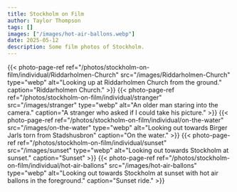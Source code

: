 ```yaml
---
title: Stockholm on Film
author: Taylor Thompson
tags: []
images: ["/images/hot-air-ballons.webp"]
date: 2025-05-12
description: Some film photos of Stockholm.
---
```


{{< photo-page-ref ref="/photos/stockholm-on-film/individual/Riddarholmen-Church" src="/images/Riddarholmen-Church" type="webp" alt="Looking up at Riddarholmen Church from the ground." caption="Riddarholmen Church." >}}
{{< photo-page-ref ref="/photos/stockholm-on-film/individual/stranger" src="/images/stranger" type="webp" alt="An older man staring into the camera." caption="A stranger who asked if I could take his picture." >}}
{{< photo-page-ref ref="/photos/stockholm-on-film/individual/on-the-water" src="/images/on-the-water" type="webp" alt="Looking out towards Birger Jarls torn from Stadshusbron" caption="On the water." >}}
{{< photo-page-ref ref="/photos/stockholm-on-film/individual/sunset" src="/images/sunset" type="webp" alt="Looking out towards Stockholm at sunset." caption="Sunset" >}}
{{< photo-page-ref ref="/photos/stockholm-on-film/individual/hot-air-ballons" src="/images/hot-air-ballons" type="webp" alt="Looking out towards Stockholm at sunset with hot air ballons in the foreground." caption="Sunset ride." >}}
